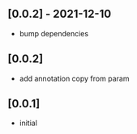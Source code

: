 ## [0.0.2] - 2021-12-10

- bump dependencies
## [0.0.2]

- add annotation copy from param

## [0.0.1]

- initial